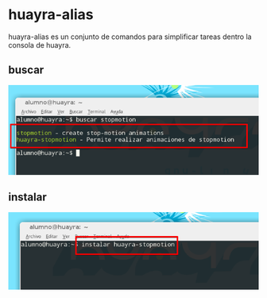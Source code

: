 # huayra-alias

huayra-alias es un conjunto de comandos para simplificar
tareas dentro la consola de huayra.


## buscar

![](screenshots/1.png)

## instalar

![](screenshots/2.png)
